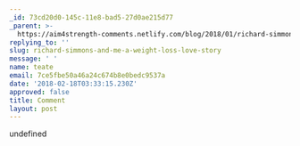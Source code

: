 ```yaml
---
_id: 73cd20d0-145c-11e8-bad5-27d0ae215d77
_parent: >-
  https://aim4strength-comments.netlify.com/blog/2018/01/richard-simmons-and-me-a-weight-loss-love-story/
replying_to: ''
slug: richard-simmons-and-me-a-weight-loss-love-story
message: ' '
name: teate
email: 7ce5fbe50a46a24c674b8e0bedc9537a
date: '2018-02-18T03:33:15.230Z'
approved: false
title: Comment
layout: post
---
```

undefined
